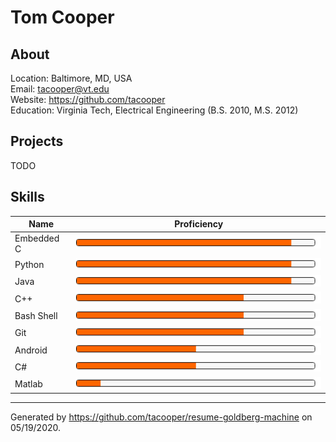 # Tom Cooper

## About

Location: Baltimore, MD, USA <br>
Email: tacooper@vt.edu <br>
Website: https://github.com/tacooper <br>
Education: Virginia Tech, Electrical Engineering (B.S. 2010, M.S. 2012) <br>

## Projects

TODO

## Skills

Name | Proficiency
--- | ---
Embedded C | [![90%](proficiency/progress-overall-90.png)](#Skills)
Python | [![90%](proficiency/progress-overall-90.png)](#Skills)
Java | [![90%](proficiency/progress-overall-90.png)](#Skills)
C++ | [![70%](proficiency/progress-overall-70.png)](#Skills)
Bash Shell | [![70%](proficiency/progress-overall-70.png)](#Skills)
Git | [![70%](proficiency/progress-overall-70.png)](#Skills)
Android | [![50%](proficiency/progress-overall-50.png)](#Skills)
C# | [![50%](proficiency/progress-overall-50.png)](#Skills)
Matlab | [![10%](proficiency/progress-overall-10.png)](#Skills)

---

Generated by https://github.com/tacooper/resume-goldberg-machine on 05/19/2020.
